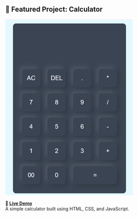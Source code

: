 ## 🚀 Featured Project: Calculator

<a href="https://charan-gurram.github.io/calculator" target="_blank">
  <img src="https://github.com/charan-gurram/calculator/blob/main/calculator.png?raw=true" width="400" />
</a>

**🔗 [Live Demo](https://charan-gurram.github.io/calculator)**  
A simple calculator built using HTML, CSS, and JavaScript.
